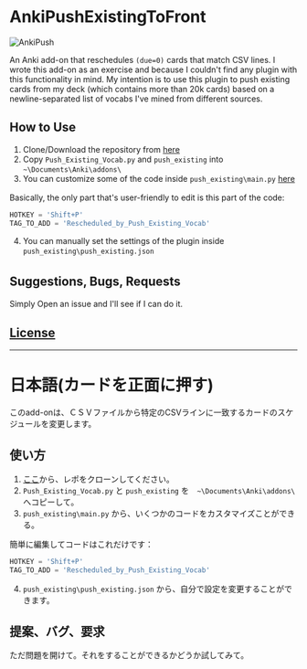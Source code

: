 # AnkiPushExistingToFront  

![AnkiPush](http://i.imgur.com/SSzm1mn.png)

An Anki add-on that reschedules `(due=0)` cards that match CSV lines.
I wrote this add-on as an exercise and because I couldn't find any plugin with this functionality in mind. 
My intention is to use this plugin to push existing cards from my deck (which contains more than 20k cards) based on a newline-separated
list of vocabs I've mined from different sources.

## How to Use  
1. Clone/Download the repository from [here](https://github.com/SpencerMAQ/AnkiPushExistingToFront/archive/master.zip)
2. Copy `Push_Existing_Vocab.py` and `push_existing` into `~\Documents\Anki\addons\`
3. You can customize some of the code inside `push_existing\main.py` [here](/push_existing/main.py) 

Basically, the only part that's user-friendly to edit is this part of the code:    　
```py
HOTKEY = 'Shift+P'  
TAG_TO_ADD = 'Rescheduled_by_Push_Existing_Vocab'
```   
4. You can manually set the settings of the plugin inside `push_existing\push_existing.json`  

## Suggestions, Bugs, Requests　
Simply Open an issue and I'll see if I can do it.   

## [License](LICENSE)

---

# 日本語(カードを正面に押す)
このadd-onは、ＣＳＶファイルから特定のCSVラインに一致するカードのスケジュールを変更します。

## 使い方  
1. [ここ](https://github.com/SpencerMAQ/AnkiPushExistingToFront/tree/master)から、レポをクローンしてください。
2. `Push_Existing_Vocab.py` と `push_existing` を　`~\Documents\Anki\addons\`　へコピーして。
3. `push_existing\main.py` から、いくつかのコードをカスタマイズことができる。  

簡単に編集してコードはこれだけです：    
```py
HOTKEY = 'Shift+P'  
TAG_TO_ADD = 'Rescheduled_by_Push_Existing_Vocab'
```
4. `push_existing\push_existing.json` から、自分で設定を変更することができます。


## 提案、バグ、要求  
ただ問題を開けて。それをすることができるかどうか試してみて。  

